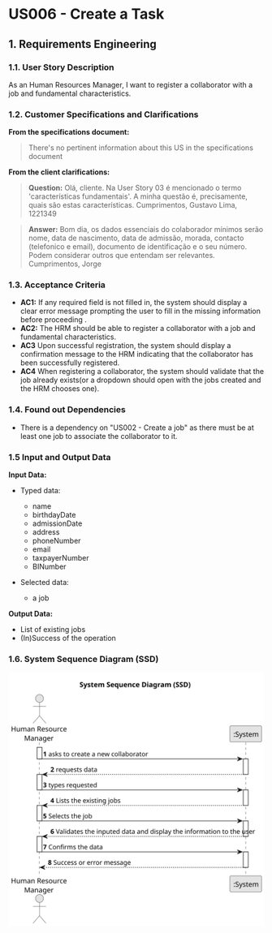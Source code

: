 # US006 - Create a Task 


## 1. Requirements Engineering

### 1.1. User Story Description

As an Human Resources Manager, I want to register a collaborator with a job and fundamental
characteristics.

### 1.2. Customer Specifications and Clarifications 

**From the specifications document:**

> There's no pertinent information about this US in the specifications document 



**From the client clarifications:**

> **Question:** Olá, cliente.
Na User Story 03 é mencionado o termo 'características fundamentais'. A minha questão é, precisamente, quais são estas características.
Cumprimentos,
Gustavo Lima, 1221349

> **Answer:** Bom dia,
os dados essenciais do colaborador mínimos serão nome, data de nascimento, data de admissão, morada, contacto (telefonico e email), documento de identificação e o seu número.
Podem considerar outros que entendam ser relevantes.
Cumprimentos,
Jorge

### 1.3. Acceptance Criteria

* **AC1:** If any required field is not filled in, the system should display a clear error message prompting the user to fill in the missing information before proceeding .
* **AC2:** The HRM should be able to register a collaborator with a job and fundamental characteristics.
* **AC3**  Upon successful registration, the system should display a confirmation message to the HRM indicating that the collaborator has been successfully registered.
* **AC4** When registering a collaborator, the system should validate that the job already exists(or a dropdown should open with the jobs created and the HRM chooses one).

### 1.4. Found out Dependencies

* There is a dependency on "US002 - Create a job" as there must be at least one job to associate the collaborator to it.

### 1.5 Input and Output Data

**Input Data:**

* Typed data:
    * name
    * birthdayDate 
    * admissionDate
    * address
    * phoneNumber
    * email
    * taxpayerNumber
    * BINumber
	
* Selected data:
    * a job

**Output Data:**

* List of existing jobs
* (In)Success of the operation

### 1.6. System Sequence Diagram (SSD)



![System Sequence Diagram - Alternative One](svg/us003-system-sequence-diagram.svg)



